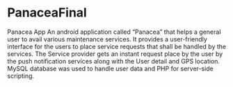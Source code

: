 # PanaceaFinal
Panacea App
An android application called “Panacea” that helps a general user to avail various maintenance services. 
It provides a user-friendly interface for the users to place service requests that shall be handled by the services. 
The Service provider gets an instant request place by the user by the push notification services along with the User detail and GPS location.
MySQL database was used to handle user data and PHP for server-side scripting.
